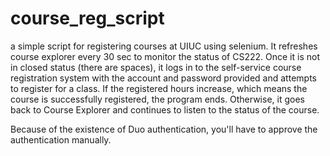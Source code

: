 # course_reg_script
a simple script for registering courses at UIUC using selenium.
It refreshes course explorer every 30 sec to monitor the status of CS222. Once it is not in closed status (there are spaces), it logs in to the self-service course registration system with the account and password provided and attempts to register for a class. If the registered hours increase, which means the course is successfully registered, the program ends. Otherwise, it goes back to Course Explorer and continues to listen to the status of the course.

Because of the existence of Duo authentication, you'll have to approve the authentication manually.